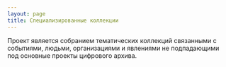 ```yaml
---
layout: page
title: Специализированные коллекции
---
```


Проект является собранием тематических коллекций связанными с событиями, людьми, организациями и явлениями не подпадающими под основные проекты цифрового архива.
